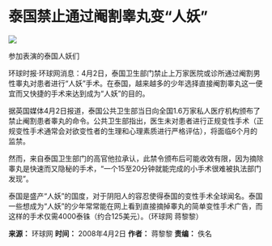 # 泰国禁止通过阉割睾丸变“人妖”

![](//rs2.huanqiucdn.cn/huanqiu/image/m/share.jpg)

参加表演的泰国人妖们

环球时报·环球网消息：4月2日，泰国卫生部门禁止上万家医院或诊所通过阉割男性睾丸对患者进行“人妖”手术。在泰国，越来越多的少年选择直接阉割睾丸这一便宜而又快捷的手术来达到成为“人妖”的目的。

据英国媒体4月2日报道，泰国公共卫生部当日向全国1.6万家私人医疗机构颁布了禁止阉割患者睾丸的命令。公共卫生部指出，医生未对患者进行正规变性手术（正规变性手术通常会对欲变性者的生理和心理素质进行严格评估），将面临6个月的监禁。

然而，来自泰国卫生部门的高官他拉承认，此禁令颁布后可能收效有限，因为摘除睾丸是快速而又隐秘的手术，“一个15至20分钟就能完成的小手术很难被执法部门发现”。

泰国是盛产“人妖”的国度，对于阴阳人的容忍使得泰国的变性手术全球闻名。泰国一些想成为“人妖”的少年常常能在网上看到直接摘掉睾丸的简单变性手术广告，而这样的手术仅需4000泰铢（约合125美元）。（环球网 蒋黎黎）

**来源：** 环球网
**时间：** 2008年4月2日
**作者：** 蒋黎黎
**责编：** 佚名
